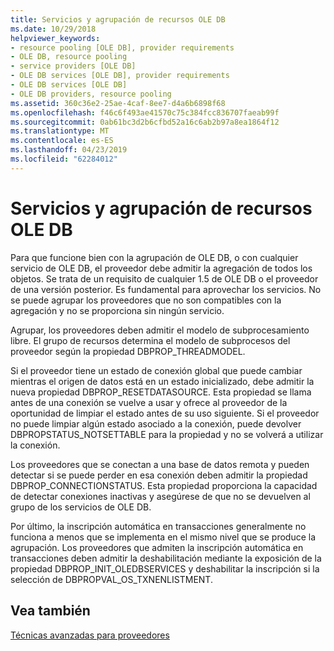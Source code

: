 ```yaml
---
title: Servicios y agrupación de recursos OLE DB
ms.date: 10/29/2018
helpviewer_keywords:
- resource pooling [OLE DB], provider requirements
- OLE DB, resource pooling
- service providers [OLE DB]
- OLE DB services [OLE DB], provider requirements
- OLE DB services [OLE DB]
- OLE DB providers, resource pooling
ms.assetid: 360c36e2-25ae-4caf-8ee7-d4a6b6898f68
ms.openlocfilehash: f46c6f493ae41570c75c384fcc836707faeab99f
ms.sourcegitcommit: 0ab61bc3d2b6cfbd52a16c6ab2b97a8ea1864f12
ms.translationtype: MT
ms.contentlocale: es-ES
ms.lasthandoff: 04/23/2019
ms.locfileid: "62284012"
---
```

# <a name="ole-db-resource-pooling-and-services"></a>Servicios y agrupación de recursos OLE DB

Para que funcione bien con la agrupación de OLE DB, o con cualquier servicio de OLE DB, el proveedor debe admitir la agregación de todos los objetos. Se trata de un requisito de cualquier 1.5 de OLE DB o el proveedor de una versión posterior. Es fundamental para aprovechar los servicios. No se puede agrupar los proveedores que no son compatibles con la agregación y no se proporciona sin ningún servicio.

Agrupar, los proveedores deben admitir el modelo de subprocesamiento libre. El grupo de recursos determina el modelo de subprocesos del proveedor según la propiedad DBPROP_THREADMODEL.

Si el proveedor tiene un estado de conexión global que puede cambiar mientras el origen de datos está en un estado inicializado, debe admitir la nueva propiedad DBPROP_RESETDATASOURCE. Esta propiedad se llama antes de una conexión se vuelve a usar y ofrece al proveedor de la oportunidad de limpiar el estado antes de su uso siguiente. Si el proveedor no puede limpiar algún estado asociado a la conexión, puede devolver DBPROPSTATUS_NOTSETTABLE para la propiedad y no se volverá a utilizar la conexión.

Los proveedores que se conectan a una base de datos remota y pueden detectar si se puede perder en esa conexión deben admitir la propiedad DBPROP_CONNECTIONSTATUS. Esta propiedad proporciona la capacidad de detectar conexiones inactivas y asegúrese de que no se devuelven al grupo de los servicios de OLE DB.

Por último, la inscripción automática en transacciones generalmente no funciona a menos que se implementa en el mismo nivel que se produce la agrupación. Los proveedores que admiten la inscripción automática en transacciones deben admitir la deshabilitación mediante la exposición de la propiedad DBPROP_INIT_OLEDBSERVICES y deshabilitar la inscripción si la selección de DBPROPVAL_OS_TXNENLISTMENT.

## <a name="see-also"></a>Vea también

[Técnicas avanzadas para proveedores](../../data/oledb/advanced-provider-techniques.md)